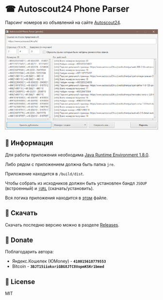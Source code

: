 # ☎ Autoscout24 Phone Parser

Парсинг номеров из объявлений на сайте [Autoscout24](https://www.autoscout24.ru/).

![Screenshot](https://raw.githubusercontent.com/aethletic/autoscout24-phone-parser/main/.github/screen.png)

## 📌 Информация
Для работы приложения необходима [Java Runtime Environment 1.8.0](https://java.com/ru/download/).

Либо рядом с приложением должна быть папка `jre`.

Приложение находится в `/build/dist`.

Чтобы собрать из исходников должен быть установлен бандл `JSOUP` (встроенный) и [`jURL`](https://github.com/TsSaltan/DevelNext-jURL) (скачать/установить).

Вся логика приложения находится в [этом](https://github.com/aethletic/autoscout24-phone-parser/blob/main/src/app/forms/MainForm.php) файле.

## 💾 Скачать

Скачать последню версию можно в разделе [Releases](https://github.com/aethletic/autoscout24-phone-parser/releases).

## 🙏 Donate

Поблагодарить автора:

* Яндекс.Кошелек (ЮMoney) - **`410015618779553`**
* Bitcoin - **`3BJT15iiokxriGBG8JTC8VopmKSKr1bmed`**

## 🔑 License 
MIT

